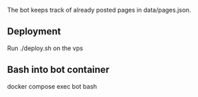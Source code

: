 The bot keeps track of already posted pages in data/pages.json. 

## Deployment
Run ./deploy.sh on the vps 


## Bash into bot container
docker compose exec bot bash



